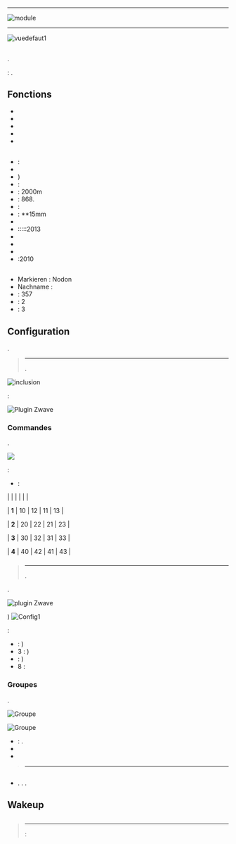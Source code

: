 # 

****

![module](images/nodon.wallswitch/module.jpg)

****

![vuedefaut1](images/nodon.wallswitch/vuedefaut1.jpg)

## 

.

: .

## Fonctions

-   
-   
-   
-   
-   

## 

-    : 
-   
-   )
-    : 
-    : 2000m
-    : 868.
-    : 
-    : **15mm
-   
-   :::::2013
-   
-   
-   
-   :2010

## 

-   Markieren : Nodon
-   Nachname : 
-    : 357
-    : 2
-    : 3

## Configuration

 [](https://doc.jeedom.com/de_DE/plugins/automation%20protocol/openzwave/).

> ****
>
> .

![inclusion](images/nodon.wallswitch/inclusion.jpg)

 :

![Plugin Zwave](images/nodon.wallswitch/information.jpg)

### Commandes

.

![](images/nodon.wallswitch/commandes.jpg)

 :

-    : 


|         |           |      |     |    |

| **1**          | 10             | 12             | 11             | 13             |

| **2**          | 20             | 22             | 21             | 23             |

| **3**          | 30             | 32             | 31             | 33             |

| **4**          | 40             | 42             | 41             | 43             |


### 

> ****
>
> .

.

![ plugin Zwave](images/plugin/bouton_configuration.jpg)

)
![Config1](images/nodon.wallswitch/config1.jpg)

 :

-    : )
-   3 : )
-    : )
-   8 : 

### Groupes

.

![Groupe](images/nodon.wallswitch/groupe.jpg)

![Groupe](images/nodon.wallswitch/groupe2.jpg)

-    : .
-   
-   

> ****
>
> 

## 

### 

-   . . .

## Wakeup



## 

> ****
>
>  : 
